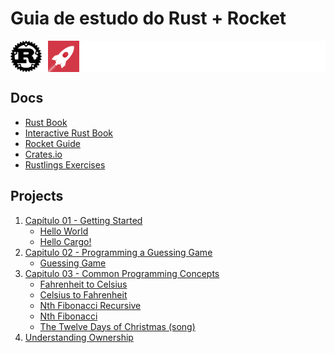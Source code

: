 # Guia de estudo do Rust + Rocket


<div style="display: flex; gap: 10px; align-items: center; background-color:white;">
  <img src="assets/imgs/rust-logo.png" alt="Rust Logo" width="50">
  <img src="assets/imgs/rocket-logo.png" alt="Rocket Logo" width="50">
</div>


## Docs

- [Rust Book](https://doc.rust-lang.org/book/)
- [Interactive Rust Book](https://rust-book.cs.brown.edu/)
- [Rocket Guide](https://rocket.rs/guide/v0.5/introduction/)
- [Crates.io](https://crates.io/)
- [Rustlings Exercises](https://github.com/rust-lang/rustlings)


## Projects
1. [Capítulo 01 - Getting Started](./projects/capitulo-01/)
    - [Hello World](./projects/capitulo-01/hello_world/main.rs)
    - [Hello Cargo!](./projects/capitulo-01/hello_cargo)
2. [Capitulo 02 - Programming a Guessing Game](./projects/capitulo-02/)
    - [Guessing Game](./projects/capitulo-02/guessing_game)
3. [Capitulo 03 - Common Programming Concepts](./projects/capitulo-03/)
    - [Fahrenheit to Celsius](https://github.com/zejuniortdr/rust-learning/blob/3d36976ce4e72d42e4b1a6da09302562e3432819/projects/capitulo-03/challenges/src/main.rs#L12)
    - [Celsius to Fahrenheit](https://github.com/zejuniortdr/rust-learning/blob/3d36976ce4e72d42e4b1a6da09302562e3432819/projects/capitulo-03/challenges/src/main.rs#L16)
    - [Nth Fibonacci Recursive](https://github.com/zejuniortdr/rust-learning/blob/3d36976ce4e72d42e4b1a6da09302562e3432819/projects/capitulo-03/challenges/src/main.rs#L20)
    - [Nth Fibonacci](https://github.com/zejuniortdr/rust-learning/blob/3d36976ce4e72d42e4b1a6da09302562e3432819/projects/capitulo-03/challenges/src/main.rs#L29)
    - [The Twelve Days of Christmas (song)](https://github.com/zejuniortdr/rust-learning/blob/3d36976ce4e72d42e4b1a6da09302562e3432819/projects/capitulo-03/challenges/src/main.rs#L41)
4. [Understanding Ownership](./projects/capitulo-04/)
